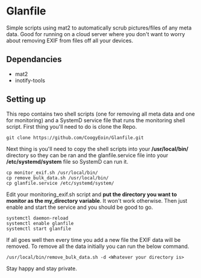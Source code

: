 # Glanfile

Simple scripts using mat2 to automatically scrub pictures/files of any meta data. Good for running on a cloud server where you don't want to worry about removing EXIF from files off all your devices.

## Dependancies
* mat2
* inotify-tools

## Setting up

This repo contains two shell scripts (one for removing all meta data and one for monitoring) and a SystemD service file that runs the monitoring shell script. First thing you'll need to do is clone the Repo.

```
git clone https://github.com/CoogyEoin/Glanfile.git
```

Next thing is you'll need to copy the shell scripts into your **/usr/local/bin/** directory so they can be ran and the glanfile.service file into your **/etc/systemd/system** file so SystemD can run it.

```
cp monitor_exif.sh /usr/local/bin/
cp remove_bulk_data.sh /usr/local/bin/
cp glanfile.service /etc/systemd/system/
```

Edit your monitoring_exif.sh script and **put the directory you want to monitor as the my_directory variable**. It won't work otherwise. Then just enable and start the service and you should be good to go.

```
systemctl daemon-reload
systemctl enable glanfile
systemctl start glanfile
```

If all goes well then every time you add a new file the EXIF data will be removed. To remove all the data initially you can run the below command.

```
/usr/local/bin/remove_bulk_data.sh -d <Whatever your directory is>
```

Stay happy and stay private.
